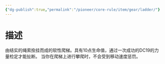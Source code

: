 ```yaml
---
{"dg-publish":true,"permalink":"/pioneer/core-rule/item/gear/ladder/"}
---
```


# 描述
由结实的绳索拴挂而成的软性爬梯。具有10点生命值，通过一次成功的DC19的力量检定才能扯断。
当你在爬梯上进行攀爬时，不会受到移动速度惩罚。